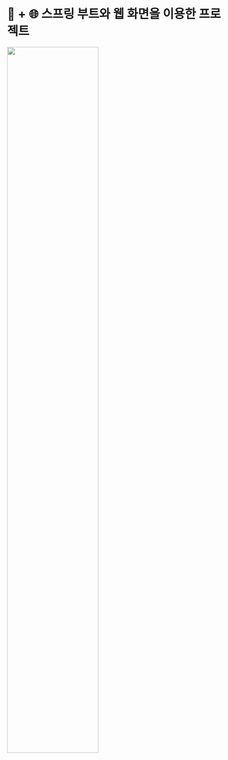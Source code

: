 # 🍃 + 🌐 스프링 부트와 웹 화면을 이용한 프로젝트

<img width="65%" src="https://user-images.githubusercontent.com/81547780/176993948-a061fa1e-73d4-4096-a37f-8cef9852578c.gif"/>
